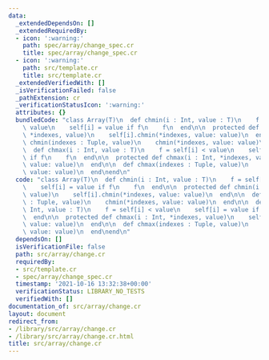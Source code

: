 ```yaml
---
data:
  _extendedDependsOn: []
  _extendedRequiredBy:
  - icon: ':warning:'
    path: spec/array/change_spec.cr
    title: spec/array/change_spec.cr
  - icon: ':warning:'
    path: src/template.cr
    title: src/template.cr
  _extendedVerifiedWith: []
  _isVerificationFailed: false
  _pathExtension: cr
  _verificationStatusIcon: ':warning:'
  attributes: {}
  bundledCode: "class Array(T)\n  def chmin(i : Int, value : T)\n    f = self[i] >\
    \ value\n    self[i] = value if f\n    f\n  end\n\n  protected def chmin(i : Int,\
    \ *indexes, value)\n    self[i].chmin(*indexes, value: value)\n  end\n\n  def\
    \ chmin(indexes : Tuple, value)\n    chmin(*indexes, value: value)\n  end\n\n\
    \  def chmax(i : Int, value : T)\n    f = self[i] < value\n    self[i] = value\
    \ if f\n    f\n  end\n\n  protected def chmax(i : Int, *indexes, value)\n    self[i].chmax(*indexes,\
    \ value: value)\n  end\n\n  def chmax(indexes : Tuple, value)\n    chmax(*indexes,\
    \ value: value)\n  end\nend\n"
  code: "class Array(T)\n  def chmin(i : Int, value : T)\n    f = self[i] > value\n\
    \    self[i] = value if f\n    f\n  end\n\n  protected def chmin(i : Int, *indexes,\
    \ value)\n    self[i].chmin(*indexes, value: value)\n  end\n\n  def chmin(indexes\
    \ : Tuple, value)\n    chmin(*indexes, value: value)\n  end\n\n  def chmax(i :\
    \ Int, value : T)\n    f = self[i] < value\n    self[i] = value if f\n    f\n\
    \  end\n\n  protected def chmax(i : Int, *indexes, value)\n    self[i].chmax(*indexes,\
    \ value: value)\n  end\n\n  def chmax(indexes : Tuple, value)\n    chmax(*indexes,\
    \ value: value)\n  end\nend\n"
  dependsOn: []
  isVerificationFile: false
  path: src/array/change.cr
  requiredBy:
  - src/template.cr
  - spec/array/change_spec.cr
  timestamp: '2021-10-16 13:32:38+00:00'
  verificationStatus: LIBRARY_NO_TESTS
  verifiedWith: []
documentation_of: src/array/change.cr
layout: document
redirect_from:
- /library/src/array/change.cr
- /library/src/array/change.cr.html
title: src/array/change.cr
---
```

